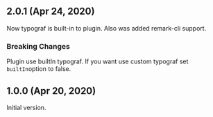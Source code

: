 ## 2.0.1 (Apr 24, 2020)

Now typograf is built-in to plugin. Also was added remark-cli support.

### Breaking Changes

Plugin use builtIn typograf. If you want use custom typograf set `builtIn`option to false.

## 1.0.0 (Apr 20, 2020)

Initial version.
